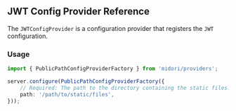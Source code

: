 ## JWT Config Provider Reference
The `JWTConfigProvider` is a configuration provider that registers the `JWT` configuration.

### Usage
```ts
import { PublicPathConfigProviderFactory } from 'midori/providers';

server.configure(PublicPathConfigProviderFactory({
    // Required: The path to the directory containing the static files.
    path: '/path/to/static/files',
}));
```

